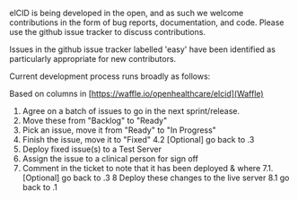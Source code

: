 elCID is being developed in the open, and as such we welcome contributions in the form of bug reports, documentation, and code. Please use the github issue tracker to discuss contributions.

Issues in the github issue tracker labelled 'easy' have been identified as particularly appropriate for new contributors.

Current development process runs broadly as follows:

Based on columns in [https://waffle.io/openhealthcare/elcid](Waffle)

1. Agree on a batch of issues to go in the next sprint/release.
2. Move these from "Backlog" to "Ready"
3. Pick an issue, move it from "Ready" to "In Progress"
4. Finish the issue, move it to "Fixed"
4.2 [Optional] go back to .3
5. Deploy fixed issue(s) to a Test Server
6. Assign the issue to a clinical person for sign off
7. Comment in the ticket to note that it has been deployed & where
7.1. [Optional] go back to .3
8 Deploy these changes to the live server
8.1 go back to .1
